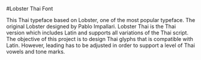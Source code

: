 #Lobster Thai Font

This Thai typeface based on Lobster, one of the most popular typeface. The original Lobster designed by Pablo Impallari. Lobster Thai is the Thai version which includes Latin and supports all variations of the Thai script. The objective of this project is to design Thai glyphs that is compatible with Latin. However, leading has to be adjusted in order to support a level of Thai vowels and tone marks.
